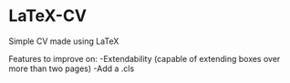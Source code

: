 # LaTeX-CV
Simple CV made using LaTeX

Features to improve on:
  -Extendability (capable of extending boxes over more than two pages)
  -Add a .cls
